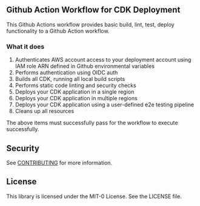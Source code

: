 ## Github Action Workflow for CDK Deployment

This Github Actions workflow provides basic build, lint, test, deploy functionality to a Github Action workflow.

### What it does

1. Authenticates AWS account access to your deployment account using IAM role ARN defined in Github environmental variables
2. Performs authentication using OIDC auth
3. Builds all CDK, running all local build scripts
4. Performs static code linting and security checks
5. Deploys your CDK application in a single region
6. Deploys your CDK application in multiple regions
7. Deploys your CDK application using a user-defined e2e testing pipeline
8. Cleans up all resources

The above items must successfully pass for the workflow to execute successfully.

## Security

See [CONTRIBUTING](CONTRIBUTING.md#security-issue-notifications) for more information.

## License

This library is licensed under the MIT-0 License. See the LICENSE file.
